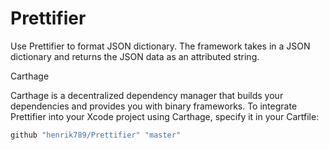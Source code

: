 # Prettifier

Use Prettifier to format JSON dictionary. 
The framework takes in a JSON dictionary and returns the JSON data as an attributed string.


Carthage

Carthage is a decentralized dependency manager that builds your dependencies and provides you with binary frameworks. To integrate Prettifier into your Xcode project using Carthage, specify it in your Cartfile:
```bash
github "henrik789/Prettifier" "master"
```

